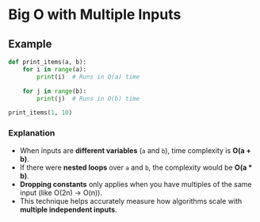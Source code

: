 # Big O with Multiple Inputs

## Example

```python
def print_items(a, b):
    for i in range(a):
        print(i)  # Runs in O(a) time

    for j in range(b):
        print(j)  # Runs in O(b) time

print_items(1, 10)
```

### Explanation

- When inputs are **different variables** (`a` and `b`), time complexity is **O(a + b)**.
- If there were **nested loops** over `a` and `b`, the complexity would be **O(a \* b)**.
- **Dropping constants** only applies when you have multiples of the same input (like O(2n) → O(n)).
- This technique helps accurately measure how algorithms scale with **multiple independent inputs**.
